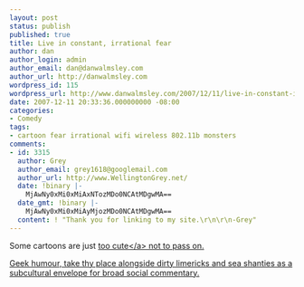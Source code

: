 ```yaml
---
layout: post
status: publish
published: true
title: Live in constant, irrational fear
author: dan
author_login: admin
author_email: dan@danwalmsley.com
author_url: http://danwalmsley.com
wordpress_id: 115
wordpress_url: http://www.danwalmsley.com/2007/12/11/live-in-constant-irrational-fear/
date: 2007-12-11 20:33:36.000000000 -08:00
categories:
- Comedy
tags:
- cartoon fear irrational wifi wireless 802.11b monsters
comments:
- id: 3315
  author: Grey
  author_email: grey1618@googlemail.com
  author_url: http://www.WellingtonGrey.net/
  date: !binary |-
    MjAwNy0xMi0xMiAxNTozMDo0NCAtMDgwMA==
  date_gmt: !binary |-
    MjAwNy0xMi0xMiAyMjozMDo0NCAtMDgwMA==
  content: ! "Thank you for linking to my site.\r\n\r\n-Grey"
---
```

Some cartoons are just <a href="http:&#47;&#47;www.wellingtongrey.net&#47;miscellanea&#47;archive&#47;2007-05-27--the-truth-about-wireless-devices.html?fark">too cute<&#47;a> not to pass on.

Geek humour, take thy place alongside dirty limericks and sea shanties as a subcultural envelope for broad social commentary.
